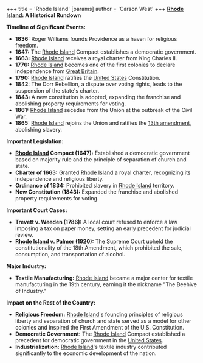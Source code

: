 +++
 title = 'Rhode Island'
[params]
	author = 'Carson West'
+++
**[Rhode Island](./../rhode-island/): A Historical Rundown**

**Timeline of Significant Events:**

* **1636:** Roger Williams founds Providence as a haven for religious freedom.
* **1647:** The [Rhode Island](./../rhode-island/) Compact establishes a democratic government.
* **1663:** [Rhode Island](./../rhode-island/) receives a royal charter from King Charles II.
* **1776:** [Rhode Island](./../rhode-island/) becomes one of the first colonies to declare independence from [Great Britain](./../great-britain/).
* **1790:** [Rhode Island](./../rhode-island/) ratifies the [United States](./../united-states/) Constitution.
* **1842:** The Dorr Rebellion, a dispute over voting rights, leads to the suspension of the state's charter.
* **1843:** A new constitution is adopted, expanding the franchise and abolishing property requirements for voting.
* **1861:** [Rhode Island](./../rhode-island/) secedes from the Union at the outbreak of the Civil War.
* **1865:** [Rhode Island](./../rhode-island/) rejoins the Union and ratifies the [13th amendment](./../13th-amendment/), abolishing slavery.

**Important Legislation:**

* **[Rhode Island](./../rhode-island/) Compact (1647):** Established a democratic government based on majority rule and the principle of separation of church and state.
* **Charter of 1663:** Granted [Rhode Island](./../rhode-island/) a royal charter, recognizing its independence and religious liberty.
* **Ordinance of 1834:** Prohibited slavery in [Rhode Island](./../rhode-island/) territory.
* **New Constitution (1843):** Expanded the franchise and abolished property requirements for voting.

**Important Court Cases:**

* **Trevett v. Weeden (1786):** A local court refused to enforce a law imposing a tax on paper money, setting an early precedent for judicial review.
* **[Rhode Island](./../rhode-island/) v. Palmer (1920):** The Supreme Court upheld the constitutionality of the 18th Amendment, which prohibited the sale, consumption, and transportation of alcohol.

**Major Industry:**

* **Textile Manufacturing:** [Rhode Island](./../rhode-island/) became a major center for textile manufacturing in the 19th century, earning it the nickname "The Beehive of Industry."

**Impact on the Rest of the Country:**

* **Religious Freedom:** [Rhode Island](./../rhode-island/)'s founding principles of religious liberty and separation of church and state served as a model for other colonies and inspired the First Amendment of the U.S. Constitution.
* **Democratic Government:** The [Rhode Island](./../rhode-island/) Compact established a precedent for democratic government in the [United States](./../united-states/).
* **Industrialization:** [Rhode Island](./../rhode-island/)'s textile industry contributed significantly to the economic development of the nation.